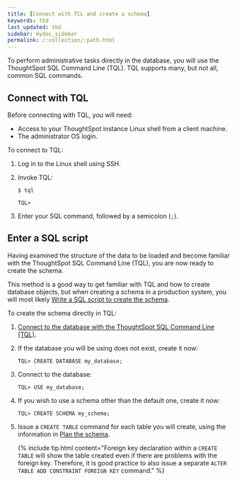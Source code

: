 ```yaml
---
title: [Connect with TCL and create a schema]
keywords: tbd
last_updated: tbd
sidebar: mydoc_sidebar
permalink: /:collection/:path.html
---
```



To perform administrative tasks directly in the database, you will use the ThoughtSpot SQL Command Line (TQL). TQL supports many, but not all, common SQL commands.

## Connect with TQL

Before connecting with TQL, you will need:

-   Access to your ThoughtSpot instance Linux shell from a client machine.
-   The administrator OS login.

To connect to TQL:

1. Log in to the Linux shell using SSH.
2. Invoke TQL:

    ```
    $ tql

    TQL>
    ```

3. Enter your SQL command, followed by a semicolon (`;`).

## Enter a SQL script

Having examined the structure of the data to be loaded and become familiar with the ThoughtSpot SQL Command Line (TQL), you are now ready to create the schema.

This method is a good way to get familiar with TQL and how to create database objects, but when creating a schema in a production system, you will most likely [Write a SQL script to create the schema](create-schema-with-script.html#).

To create the schema directly in TQL:

1. [Connect to the database with the ThoughtSpot SQL Command Line (TQL)](prep-schema-for-load.html#connect-with-tql).
2. If the database you will be using does not exist, create it now:

    ```
    TQL> CREATE DATABASE my_database;
    ```

3. Connect to the database:

    ```
    TQL> USE my_database;
    ```

4. If you wish to use a schema other than the default one, create it now:

    ```
    TQL> CREATE SCHEMA my_schema;
    ```

5. Issue a `CREATE TABLE` command for each table you will create, using the information in [Plan the schema](plan-schema.html#).

    {% include tip.html content="Foreign key declaration within a `CREATE TABLE` will show the table created even if there are problems with the foreign key. Therefore, it is good practice to also issue a separate `ALTER TABLE ADD CONSTRAINT FOREIGN KEY` command." %}
